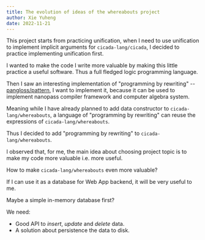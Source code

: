 ```yaml
---
title: The evolution of ideas of the whereabouts project
author: Xie Yuheng
date: 2022-11-21
---
```


This project starts from practicing unification,
when I need to use unification to implement
implicit arguments for `cicada-lang/cicada`,
I decided to practice implementing unification first.

I wanted to make the code I write more valuable
by making this little practice a useful software.
Thus a full fledged logic programming language.

Then I saw an interesting implementation of "programming by rewriting"
-- [pangloss/pattern](https://github.com/pangloss/pattern),
I want to implement it, because it can be used to implement
nanopass compiler framework and computer algebra system.

Meaning while I have already planned to add data constructor to `cicada-lang/whereabouts`,
a language of "programming by rewriting" can reuse the expressions of `cicada-lang/whereabouts`.

Thus I decided to add "programming by rewriting" to `cicada-lang/whereabouts`.

I observed that, for me,
the main idea about choosing project topic
is to make my code more valuable i.e. more useful.

How to make `cicada-lang/whereabouts` even more valuable?

If I can use it as a database for Web App backend,
it will be very useful to me.

Maybe a simple in-memory database first?

We need:

- Good API to _insert_, _update_ and _delete_ data.
- A solution about persistence the data to disk.
